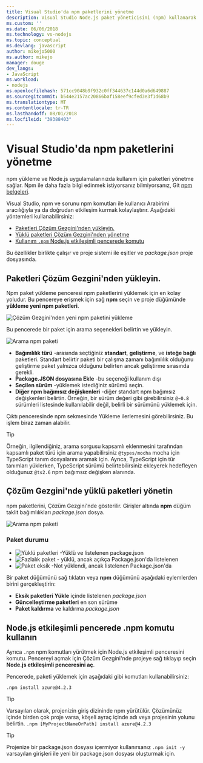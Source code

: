 ```yaml
---
title: Visual Studio'da npm paketlerini yönetme
description: Visual Studio Node.js paket yöneticisini (npm) kullanarak paketleri yönetmenize yardımcı olur.
ms.custom: ''
ms.date: 06/06/2018
ms.technology: vs-nodejs
ms.topic: conceptual
ms.devlang: javascript
author: mikejo5000
ms.author: mikejo
manager: douge
dev_langs:
- JavaScript
ms.workload:
- nodejs
ms.openlocfilehash: 571cc9048b9f932c0ff344637c144d0a6d649887
ms.sourcegitcommit: b544e2157ac20866baf158eef9cfed3e3f1d68b9
ms.translationtype: MT
ms.contentlocale: tr-TR
ms.lasthandoff: 08/01/2018
ms.locfileid: "39388403"
---
```

# <a name="manage-npm-packages-in-visual-studio"></a>Visual Studio'da npm paketlerini yönetme

npm yükleme ve Node.js uygulamalarınızda kullanım için paketleri yönetme sağlar. Npm ile daha fazla bilgi edinmek istiyorsanız bilmiyorsanız, Git [npm belgeleri](https://docs.npmjs.com/).

Visual Studio, npm ve sorunu npm komutları ile kullanıcı Arabirimi aracılığıyla ya da doğrudan etkileşim kurmak kolaylaştırır. Aşağıdaki yöntemleri kullanabilirsiniz:
* [Paketleri Çözüm Gezgini'nden yükleyin.](#npmInstallWindow)
* [Yüklü paketleri Çözüm Gezgini'nden yönetme](#solutionExplorer)
* [Kullanım `.npm` Node.js etkileşimli pencerede komutu](#interactive)

Bu özellikler birlikte çalışır ve proje sistemi ile eşitler ve *package.json* proje dosyasında.

## <a name="npmInstallWindow"></a> Paketleri Çözüm Gezgini'nden yükleyin.

Npm paket yükleme penceresi npm paketlerini yüklemek için en kolay yoludur. Bu pencereye erişmek için sağ **npm** seçin ve proje düğümünde **yükleme yeni npm paketleri**.

![Çözüm Gezgini'nden yeni npm paketini yükleme](../javascript/media/solution-explorer-install-package.png)

Bu pencerede bir paket için arama seçenekleri belirtin ve yükleyin. 

![Arama npm paketi](../javascript/media/search-package.png)

* **Bağımlılık türü** -arasında seçtiğiniz **standart**, **geliştirme**, ve **isteğe bağlı** paketleri. Standart belirtir paketi bir çalışma zamanı bağımlılık olduğunu geliştirme paket yalnızca olduğunu belirten ancak geliştirme sırasında gerekli.
* **Package.JSON dosyasına Ekle** -bu seçeneği kullanım dışı
* **Seçilen sürüm** -yüklemek istediğiniz sürümü seçin.
* **Diğer npm bağımsız değişkenleri** -diğer standart npm bağımsız değişkenleri belirtin. Örneğin, bir sürüm değeri gibi girebilirsiniz `@~0.8` sürümleri listesinde kullanılabilir değil, belirli bir sürümünü yüklemek için.

Çıktı penceresinde npm sekmesinde Yükleme ilerlemesini görebilirsiniz. Bu işlem biraz zaman alabilir.

> [!TIP]
> Örneğin, ilgilendiğiniz, arama sorgusu kapsamlı eklenmesini tarafından kapsamlı paket türü için arama yapabilirsiniz `@types/mocha` mocha için TypeScript tanım dosyalarını aramak için. Ayrıca, TypeScript için tür tanımları yüklerken, TypeScript sürümü belirtebilirsiniz ekleyerek hedefleyen olduğunuz `@ts2.6` npm bağımsız değişken alanında.

## <a name="solutionExplorer"></a>Çözüm Gezgini'nde yüklü paketleri yönetin

npm paketlerini, Çözüm Gezgini'nde gösterilir. Girişler altında **npm** düğüm taklit bağımlılıkları *package.json* dosya.

![Arama npm paketi](../javascript/media/solution-explorer-status.png)

### <a name="package-status"></a>Paket durumu
* ![Yüklü paketleri](../javascript/media/installed-npm.png) -Yüklü ve listelenen package.json
* ![Fazlalık paket](../javascript/media/extraneous-npm.png) - yüklü, ancak açıkça Package.json'da listelenen
* ![Paket eksik](../javascript/media/missing-npm.png) -Not yüklendi, ancak listelenen Package.json'da

Bir paket düğümünü sağ tıklatın veya **npm** düğümünü aşağıdaki eylemlerden birini gerçekleştirin:
* **Eksik paketleri Yükle** içinde listelenen *package.json*
* **Güncelleştirme paketleri** en son sürüme
* **Paket kaldırma** ve kaldırma *package.json*

## <a name="interactive"></a>Node.js etkileşimli pencerede .npm komutu kullanın

Ayrıca `.npm` npm komutları yürütmek için Node.js etkileşimli penceresini komutu. Pencereyi açmak için Çözüm Gezgini'nde projeye sağ tıklayıp seçin **Node.js etkileşimli penceresini aç**.

Pencerede, paketi yüklemek için aşağıdaki gibi komutları kullanabilirsiniz:

`.npm install azure@4.2.3`
 
 > [!Tip]
 > Varsayılan olarak, projenizin giriş dizininde npm yürütülür. Çözümünüz içinde birden çok proje varsa, köşeli ayraç içinde adı veya projesinin yolunu belirtin. 
 > `.npm [MyProjectNameOrPath] install azure@4.2.3`

 > [!Tip]
 > Projenize bir package.json dosyası içermiyor kullanırsanız `.npm init -y` varsayılan girişleri ile yeni bir package.json dosyası oluşturmak için. 